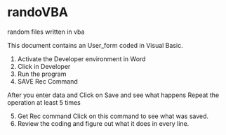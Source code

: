 # randoVBA
random files written in vba
 
This document contains an User_form coded in Visual Basic.
1.	Activate the Developer environment in Word
2.	Click in Developer
3.	Run the program
4.	SAVE Rec Command

After you enter data and Click on Save and see what happens
Repeat the operation at least 5 times

5.	Get Rec command
Click on this command to see what was saved.
6.	Review the coding and figure out what it does in every line.
